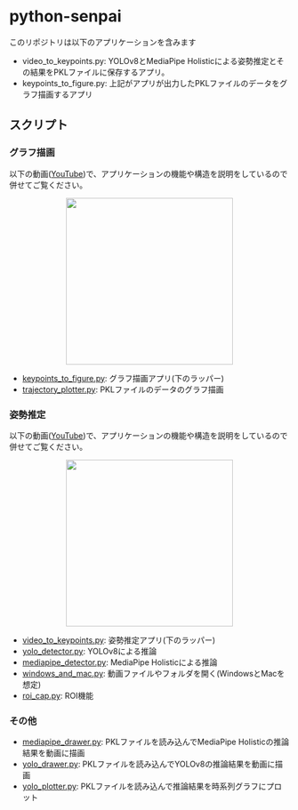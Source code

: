 # python-senpai

このリポジトリは以下のアプリケーションを含みます
 - video_to_keypoints.py: YOLOv8とMediaPipe Holisticによる姿勢推定とその結果をPKLファイルに保存するアプリ。
 - keypoints_to_figure.py: 上記がアプリが出力したPKLファイルのデータをグラフ描画するアプリ

## スクリプト

### グラフ描画
以下の動画([YouTube](https://youtu.be/FYrrFdX6A7s?si=FpTq_ExCCWz0PumD))で、アプリケーションの機能や構造を説明をしているので併せてご覧ください。
<p align="center">
<a href="https://youtu.be/FYrrFdX6A7s?si=FpTq_ExCCWz0PumD"><img src="http://img.youtube.com/vi/FYrrFdX6A7s/mqdefault.jpg" width="300"></a>
</p>

 - [keypoints_to_figure.py](src/keyoints_to_figure.py): グラフ描画アプリ(下のラッパー)
 - [trajectory_plotter.py](src/trajectory_plotter.py): PKLファイルのデータのグラフ描画

### 姿勢推定
以下の動画([YouTube](https://youtu.be/hE8ZoA8gETU?si=iDzTC7EPSqV6PfcA))で、アプリケーションの機能や構造を説明をしているので併せてご覧ください。
<p align="center">
<a href="https://youtu.be/hE8ZoA8gETU?si=iDzTC7EPSqV6PfcA"><img src="http://img.youtube.com/vi/hE8ZoA8gETU/mqdefault.jpg" width="300"></a>
</p>

 - [video_to_keypoints.py](src/video_to_keypoints.py): 姿勢推定アプリ(下のラッパー)
 - [yolo_detector.py](src/yolo_detector.py): YOLOv8による推論
 - [mediapipe_detector.py](src/mediapipe_detector.py): MediaPipe Holisticによる推論
 - [windows_and_mac.py](src/windows_and_mac.py): 動画ファイルやフォルダを開く(WindowsとMacを想定)
 - [roi_cap.py](src/roi_cap.py): ROI機能

### その他
 - [mediapipe_drawer.py](src/mediapipe_drawer.py): PKLファイルを読み込んでMediaPipe Holisticの推論結果を動画に描画
 - [yolo_drawer.py](src/yolo_drawer.py): PKLファイルを読み込んでYOLOv8の推論結果を動画に描画
 - [yolo_plotter.py](src/yolo_plotter.py): PKLファイルを読み込んで推論結果を時系列グラフにプロット
